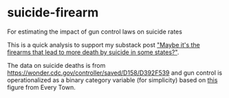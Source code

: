 # suicide-firearm
For estimating the impact of gun control laws on suicide rates

This is a quick analysis to support my substack post ["Maybe it's the firearms that lead to more death by suicide in some states?"](https://davidmanuel.substack.com/p/6fb3b0e1-e8f4-4aef-a6bc-d8c69b786659).

The data on suicide deaths is from https://wonder.cdc.gov/controller/saved/D158/D392F539 and gun control is operationalized as a binary category variable (for simplicity) based on [this](https://everytownresearch.org/rankings/law/secure-storage-or-child-access-prevention-required/) figure from Every Town.
